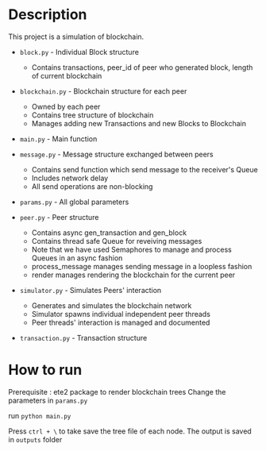 # Description

This project is a simulation of blockchain.
- `block.py`        - Individual Block structure
  - Contains transactions, peer_id of peer who generated block, length of current blockchain

- `blockchain.py`   - Blockchain structure for each peer
  - Owned by each peer
  - Contains tree structure of blockchain
  - Manages adding new Transactions and new Blocks to Blockchain

- `main.py`         - Main function

- `message.py`      - Message structure exchanged between peers
  - Contains send function which send message to the receiver's Queue
  - Includes network delay
  - All send operations are non-blocking

- `params.py`       - All global parameters

- `peer.py`         - Peer structure
  - Contains async gen_transaction and gen_block
  - Contains thread safe Queue for reveiving messages
  - Note that we have used Semaphores to manage and process Queues in an async fashion
  - process_message manages sending message in a loopless fashion
  - render manages rendering the blockchain for the current peer

- `simulator.py`    - Simulates Peers' interaction
  - Generates and simulates the blockchain network
  - Simulator spawns individual independent peer threads
  - Peer threads' interaction is managed and documented

- `transaction.py`  - Transaction structure

# How to run

Prerequisite : ete2 package to render blockchain trees
Change the parameters in `params.py`

run `python main.py`

Press `ctrl + \` to take save the tree file of each node.
The output is saved in `outputs` folder
